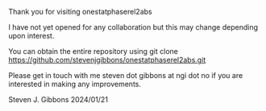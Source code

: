 Thank you for visiting onestatphaserel2abs

I have not yet opened for any collaboration but this may change depending upon interest.

You can obtain the entire repository using
git clone https://github.com/stevenjgibbons/onestatphaserel2abs.git

Please get in touch with me steven dot gibbons at ngi dot no
if you are interested in making any improvements.

Steven J. Gibbons 2024/01/21
